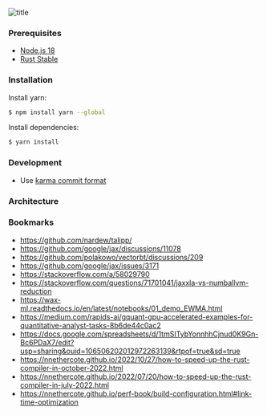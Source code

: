 ![title](/static/readme.png)

### Prerequisites

- [Node.js 18](https://nodejs.org/en/)
- [Rust Stable](https://www.rust-lang.org/tools/install)

### Installation

Install yarn:

```bash
$ npm install yarn --global
```

Install dependencies:

```bash
$ yarn install
```

### Development

- Use [karma commit format](http://karma-runner.github.io/0.10/dev/git-commit-msg.html)

### Architecture

### Bookmarks

- https://github.com/nardew/talipp/
- https://github.com/google/jax/discussions/11078
- https://github.com/polakowo/vectorbt/discussions/209
- https://github.com/google/jax/issues/3171
- https://stackoverflow.com/a/58029790
- https://stackoverflow.com/questions/71701041/jaxxla-vs-numballvm-reduction
- https://wax-ml.readthedocs.io/en/latest/notebooks/01_demo_EWMA.html
- https://medium.com/rapids-ai/gquant-gpu-accelerated-examples-for-quantitative-analyst-tasks-8b6de44c0ac2
- https://docs.google.com/spreadsheets/d/1tmSITybYonnhhCjnud0K9Gn-Bc6PDaX7/edit?usp=sharing&ouid=106506202012972263139&rtpof=true&sd=true
- https://nnethercote.github.io/2022/10/27/how-to-speed-up-the-rust-compiler-in-october-2022.html
- https://nnethercote.github.io/2022/07/20/how-to-speed-up-the-rust-compiler-in-july-2022.html
- https://nnethercote.github.io/perf-book/build-configuration.html#link-time-optimization
